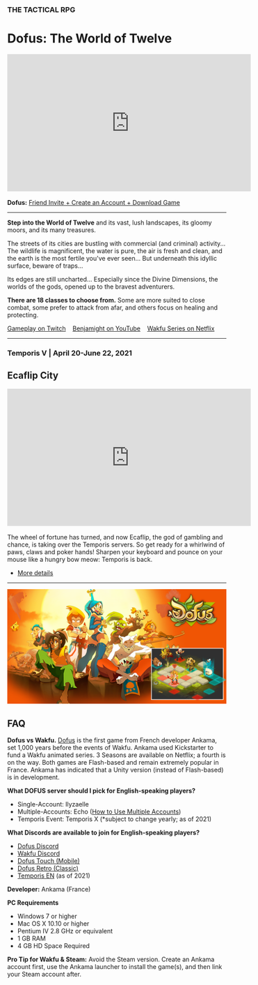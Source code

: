 ### THE TACTICAL RPG

# Dofus: The World of Twelve

<p><div class="video-container">
<iframe class="video" width="560" height="315" src="https://www.youtube.com/embed/eBuwY51iB80?controls=0" title="YouTube video player" frameborder="0" allow="accelerometer; autoplay; clipboard-write; encrypted-media; gyroscope; picture-in-picture" allowfullscreen></iframe>
</div></p>

<i class="fas fa-sign-in-alt"></i> **Dofus:** [Friend Invite + Create an Account + Download Game](http://www.dofus.com/en/play/tethyrplays)

---

**Step into the World of Twelve** and its vast, lush landscapes, its gloomy moors, and its many treasures.

The streets of its cities are bustling with commercial (and criminal) activity... The wildlife is magnificent, the water is pure, the air is fresh and clean, and the earth is the most fertile you've ever seen... But underneath this idyllic surface, beware of traps...

Its edges are still uncharted... Especially since the Divine Dimensions, the worlds of the gods, opened up to the bravest adventurers.

**There are 18 classes to choose from.** Some are more suited to close combat, some prefer to attack from afar, and others focus on healing and protecting.

<i class="fas fa-play"></i> [Gameplay on Twitch](https://www.twitch.tv/directory/game/Dofus) &nbsp;&nbsp; <i class="fas fa-play"></i> [Benjamight on YouTube](https://www.youtube.com/channel/UC1oMaFw3aQeg3p2swpGggCg) &nbsp;&nbsp; <i class="fas fa-play"></i> [Wakfu Series on Netflix](https://www.netflix.com/title/80003196)

---

### Temporis V | April 20-June 22, 2021
## Ecaflip City

<p><div class="video-container">
<iframe class="video" width="560" height="315" src="https://www.youtube.com/embed/53ayTAha9J8" title="YouTube video player" frameborder="0" allow="accelerometer; autoplay; clipboard-write; encrypted-media; gyroscope; picture-in-picture" allowfullscreen></iframe>
</div></p>

The wheel of fortune has turned, and now Ecaflip, the god of gambling and chance, is taking over the Temporis servers. So get ready for a whirlwind of paws, claws and poker hands! Sharpen your keyboard and pounce on your mouse like a hungry bow meow: Temporis is back.

- [More details](https://www.dofus.com/en/mmorpg/news/temporis-server)

---

![Image](/assets/img/dofus-carousel.png)

## FAQ

**Dofus vs Wakfu.** [Dofus](http://www.dofus.com/en/play/tethyrplays) is the first game from French developer Ankama, set 1,000 years before the events of Wakfu. Ankama used Kickstarter to fund a Wakfu animated series. 3 Seasons are available on Netflix; a fourth is on the way. Both games are Flash-based and remain extremely popular in France. Ankama has indicated that a Unity version (instead of Flash-based) is in development.

**What DOFUS server should I pick for English-speaking players?**
- Single-Account: Ilyzaelle
- Multiple-Accounts: Echo \([How to Use Multiple Accounts](https://www.youtube.com/watch?v=A-RJV9uGbko)\)
- Temporis Event: Temporis X (*subject to change yearly; as of 2021)

**What Discords are available to join for English-speaking players?**
- [Dofus Discord](https://discord.me/dofus)
- [Wakfu Discord](https://discord.gg/pGJKNzG)
- [Dofus Touch (Mobile)](https://discord.gg/dofustouch)
- [Dofus Retro (Classic)](https://discord.gg/YR2cwZb)
- [Temporis EN](https://discord.gg/ARkefpJ9cE) (as of 2021)

**Developer:** Ankama (France)

**PC Requirements**
* Windows 7 or higher
* Mac OS X 10.10 or higher
* Pentium IV 2.8 GHz or equivalent
* 1 GB RAM
* 4 GB HD Space Required

**Pro Tip for Wakfu & Steam:** Avoid the Steam version. Create an Ankama account first, use the Ankama launcher to install the game(s), and then link your Steam account after.

